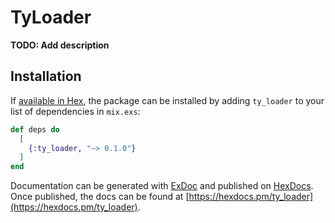 # TyLoader

**TODO: Add description**

## Installation

If [available in Hex](https://hex.pm/docs/publish), the package can be installed
by adding `ty_loader` to your list of dependencies in `mix.exs`:

```elixir
def deps do
  [
    {:ty_loader, "~> 0.1.0"}
  ]
end
```

Documentation can be generated with [ExDoc](https://github.com/elixir-lang/ex_doc)
and published on [HexDocs](https://hexdocs.pm). Once published, the docs can
be found at [https://hexdocs.pm/ty_loader](https://hexdocs.pm/ty_loader).

